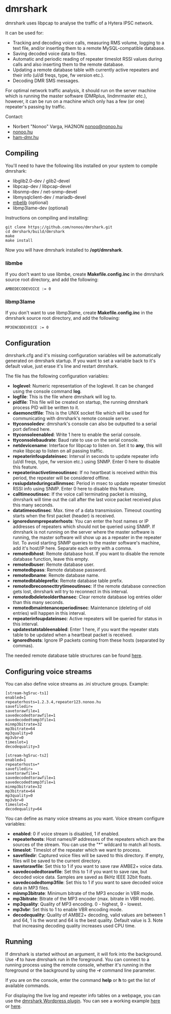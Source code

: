 # dmrshark

dmrshark uses libpcap to analyse the traffic of a Hytera IPSC network.

It can be used for:

- Tracking and decoding voice calls, measuring RMS volume, logging to a text file, and/or inserting them to a remote MySQL-compatible database.
- Saving decoded voice data to files.
- Automatic and periodic reading of repeater timeslot RSSI values during calls and also inserting them to the remote database.
- Updating a remote database table with currently active repeaters and their info (ul/dl freqs, type, fw version etc.).
- Decoding DMR SMS messages.

For optimal network traffic analysis, it should run on the server machine which is running the master software (DMRplus, lindmrmaster etc.),
however, it can be run on a machine which only has a few (or one) repeater's passing by traffic.

Contact:

- Norbert "Nonoo" Varga, HA2NON [nonoo@nonoo.hu](mailto:nonoo@nonoo.hu)
- [nonoo.hu](http://nonoo.hu)
- [ham-dmr.hu](http://ham-dmr.hu)

## Compiling

You'll need to have the following libs installed on your system to compile dmrshark:

- libglib2.0-dev / glib2-devel
- libpcap-dev / libpcap-devel
- libsnmp-dev / net-snmp-devel
- libmysqlclient-dev / mariadb-devel
- [mbelib](https://github.com/szechyjs/mbelib) (optional)
- libmp3lame-dev (optional)

Instructions on compiling and installing:

```
git clone https://github.com/nonoo/dmrshark.git
cd dmrshark/build/dmrshark
make
make install
```

Now you will have dmrshark installed to **/opt/dmrshark**.

### libmbe

If you don't want to use libmbe, create **Makefile.config.inc** in the dmrshark source root directory, and add the following:

```
AMBEDECODEVOICE := 0
```

### libmp3lame

If you don't want to use libmp3lame, create **Makefile.config.inc** in the dmrshark source root directory, and add the following:

```
MP3ENCODEVOICE := 0
```

## Configuration

dmrshark.cfg and it's missing configuration variables will be automatically generated on dmrshark startup.
If you want to set a variable back to it's default value, just erase it's line and restart dmrshark.

The file has the following configuration variables:

- **loglevel**: Numeric representation of the loglevel. It can be changed using the console command **log**.
- **logfile**: This is the file where dmrshark will log to.
- **pidfile**: This file will be created on startup, the running dmrshark process PID will be written to it.
- **daemonctlfile**: This is the UNIX socket file which will be used for communicating with dmrshark's remote console server.
- **ttyconsoledev**: dmrshark's console can also be outputted to a serial port defined here.
- **ttyconsoleenabled**: Write 1 here to enable the serial console.
- **ttyconsolebaudrate**: Baud rate to use on the serial console.
- **netdevicename**: Interface for libpcap to listen on. Set it to **any**, this will make libpcap to listen on all passing traffic.
- **repeaterinfoupdateinsec**: Interval in seconds to update repeater info (ul/dl freqs, type, fw version etc.) using SNMP. Enter 0 here to disable this feature.
- **repeaterinactivetimeoutinsec**: If no heartbeat is received within this period, the repeater will be considered offline.
- **rssiupdateduringcallinmsec**: Period in msec to update repeater timeslot RSSI info using SNMP. Enter 0 here to disable this feature.
- **calltimeoutinsec**: If the voice call terminating packet is missing, dmrshark will time out the call after the last voice packet received plus this many seconds.
- **datatimeoutinsec**: Max. time of a data transmission. Timeout counting starts when the first packet (header) is received.
- **ignoredsnmprepeaterhosts**: You can enter the host names or IP addresses of repeaters which should not be queried using SNMP.
  If dmrshark is not running on the server where the master software is running, the master software will show up as a repeater in
  the repeater list. To avoid starting SNMP queries to the master software's machine, add it's host/IP here. Separate each entry
  with a comma.
- **remotedbhost**: Remote database host. If you want to disable the remote database function, leave this empty.
- **remotedbuser**: Remote database user.
- **remotedbpass**: Remote database password.
- **remotedbname**: Remote database name.
- **remotedbtableprefix**: Remote database table prefix.
- **remotedbreconnecttrytimeoutinsec**: If the remote database connection gets lost, dmrshark will try to reconnect in this interval.
- **remotedbdeleteolderthansec**: Clear remote database log entries older than this many seconds.
- **remotedbmaintenanceperiodinsec**: Maintenance (deleting of old entries) will happen in this interval.
- **repeaterinfoupdateinsec**: Active repeaters will be queried for status in this interval.
- **updatestatstableenabled**: Enter 1 here, if you want the repeater stats table to be updated when a heartbeat packet is received.
- **ignoredhosts**: Ignore IP packets coming from these hosts (separated by commas).

The needed remote database table structures can be found [here](https://github.com/nonoo/dmrshark-wordpress-plugin/blob/master/example.sql).

## Configuring voice streams

You can also define voice streams as .ini structure groups. Example:

```
[stream-hg5ruc-ts1]
enabled=1
repeaterhosts=1.2.3.4,repeater123.nonoo.hu
savefiledir=
savetorawfile=1
savedecodedtorawfile=1
savedecodedtomp3file=1
minmp3bitrate=32
mp3bitrate=64
mp3quality=0
mp3vbr=0
timeslot=1
decodequality=3

[stream-hg5ruc-ts2]
enabled=1
repeaterhosts=*
savefiledir=
savetorawfile=1
savedecodedtorawfile=1
savedecodedtomp3file=1
minmp3bitrate=32
mp3bitrate=64
mp3quality=0
mp3vbr=0
timeslot=2
decodequality=64
```

You can define as many voice streams as you want.
Voice stream configure variables:

- **enabled**: 0 if voice stream is disabled, 1 if enabled.
- **repeaterhosts**: Host names/IP addresses of the repeaters which are the sources of the stream. You can use the "*" wildcard to match all hosts.
- **timeslot**: Timeslot of the repeater which we want to process.
- **savefiledir**: Captured voice files will be saved to this directory. If empty, files will be saved to the current directory.
- **savetorawfile**: Set this to 1 if you want to save raw AMBE2+ voice data.
- **savedecodedtorawfile**: Set this to 1 if you want to save raw, but decoded voice data. Samples are saved as 8kHz IEEE 32bit floats.
- **savedecodedtomp3file**: Set this to 1 if you want to save decoded voice data in MP3 files.
- **minmp3bitrate**: Minimum bitrate of the MP3 encoder in VBR mode.
- **mp3bitrate**: Bitrate of the MP3 encoder (max. bitrate in VBR mode).
- **mp3quality**: Quality of MP3 encoding. 0 - highest, 9 - lowest.
- **mp3vbr**: Set this to 1 to enable VBR encoding mode.
- **decodequality**: Quality of AMBE2+ decoding, valid values are between 1 and 64, 1 is the worst and 64 is the best quality. Default value is 3. Note that increasing decoding quality increases used CPU time.

## Running

If dmrshark is started without an argument, it will fork into the background. Use **-f** to have dmrshark run in the foreground.
You can connect to a running process using the remote console, whether it's running in the foreground or the background by using the **-r** command line parameter.

If you are on the console, enter the command **help** or **h** to get the list of available commands.

For displaying the live log and repeater info tables on a webpage, you can use the [dmrshark Wordpress plugin](https://github.com/nonoo/dmrshark-wordpress-plugin). You can see a working example [here](http://ham-dmr.hu/elo-statusz/) or [here](http://live.ham-dmr.hu/).
